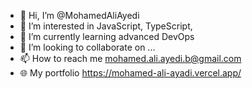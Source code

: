 - 👋 Hi, I’m @MohamedAliAyedi
- 👀 I’m interested in JavaScript, TypeScript, 
- 🌱 I’m currently learning advanced DevOps
- 💞️ I’m looking to collaborate on ...
- 📫 How to reach me mohamed.ali.ayedi.b@gmail.com
- 🌐 My portfolio https://mohamed-ali-ayadi.vercel.app/
<!---
MohamedAliAyedi/MohamedAliAyedi is a ✨ special ✨ repository because its `README.md` (this file) appears on your GitHub profile.
You can click the Preview link to take a look at your changes.
--->
